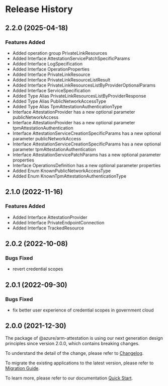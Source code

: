 # Release History
    
## 2.2.0 (2025-04-18)
    
### Features Added

  - Added operation group PrivateLinkResources
  - Added Interface AttestationServicePatchSpecificParams
  - Added Interface LogSpecification
  - Added Interface OperationProperties
  - Added Interface PrivateLinkResource
  - Added Interface PrivateLinkResourceListResult
  - Added Interface PrivateLinkResourcesListByProviderOptionalParams
  - Added Interface ServiceSpecification
  - Added Type Alias PrivateLinkResourcesListByProviderResponse
  - Added Type Alias PublicNetworkAccessType
  - Added Type Alias TpmAttestationAuthenticationType
  - Interface AttestationProvider has a new optional parameter publicNetworkAccess
  - Interface AttestationProvider has a new optional parameter tpmAttestationAuthentication
  - Interface AttestationServiceCreationSpecificParams has a new optional parameter publicNetworkAccess
  - Interface AttestationServiceCreationSpecificParams has a new optional parameter tpmAttestationAuthentication
  - Interface AttestationServicePatchParams has a new optional parameter properties
  - Interface OperationsDefinition has a new optional parameter properties
  - Added Enum KnownPublicNetworkAccessType
  - Added Enum KnownTpmAttestationAuthenticationType
    
    
## 2.1.0 (2022-11-16)
    
### Features Added

  - Added Interface AttestationProvider
  - Added Interface PrivateEndpointConnection
  - Added Interface TrackedResource
    
## 2.0.2 (2022-10-08)

### Bugs Fixed

  -  revert credential scopes

## 2.0.1 (2022-09-30)

### Bugs Fixed

  -  fix better user experience of credential scopes in government cloud

## 2.0.0 (2021-12-30)

The package of @azure/arm-attestation is using our next generation design principles since version 2.0.0, which contains breaking changes.

To understand the detail of the change, please refer to [Changelog](https://aka.ms/js-track2-changelog).

To migrate the existing applications to the latest version, please refer to [Migration Guide](https://aka.ms/js-track2-migration-guide).

To learn more, please refer to our documentation [Quick Start](https://aka.ms/azsdk/js/mgmt/quickstart).
